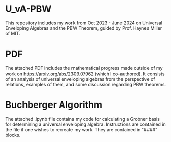 # U_vA-PBW
This repository includes my work from Oct 2023 - June 2024 on Universal Enveloping Algebras and the PBW Theorem, guided by Prof. Haynes Miller of MIT.

# PDF
The attached PDF includes the mathematical progress made outside of my work on https://arxiv.org/abs/2309.07962 (which I co-authored). It consists of an analysis of universal enveloping algebras from the perspective of relations, examples of them, and some discussion regarding PBW theorems.

# Buchberger Algorithm
The attached .ipynb file contains my code for calculating a Grobner basis for determining a universal enveloping algebra. Instructions are contained in the file if one wishes to recreate my work. They are contained in "####" blocks.
